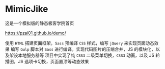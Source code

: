 # MimicJike  
这是一个模拟版的静态极客学院首页

https://pzai01.github.io/demo/


使用 `HTML` 搭建页面框架，`Sass` 预编译 `CSS` 样式，编写 `jQuery` 来实现页面动态效果
编写 `Gulp` 脚本对 `Sass` 进行编译，实现代码图片的压缩合并，JS 的模块化，以及架设本地服务器等
项目中实现了纯 `CSS3` 二级菜单切换，`CSS3` 动画，以及 JS 轮播图，JS 选项卡切换，页面置顶等动态效果
